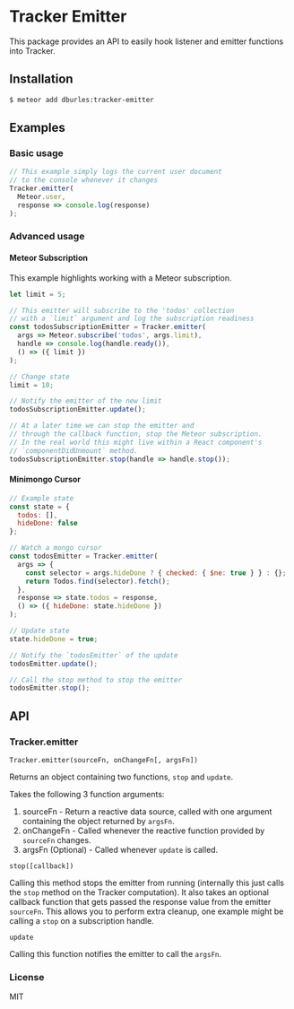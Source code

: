 # Tracker Emitter

This package provides an API to easily hook listener and emitter functions into Tracker.

## Installation

```sh
$ meteor add dburles:tracker-emitter
```

## Examples

### Basic usage

```js
// This example simply logs the current user document
// to the console whenever it changes
Tracker.emitter(
  Meteor.user,
  response => console.log(response)
);
```

### Advanced usage

#### Meteor Subscription

This example highlights working with a Meteor subscription.

```js
let limit = 5;

// This emitter will subscribe to the 'todos' collection
// with a `limit` argument and log the subscription readiness
const todosSubscriptionEmitter = Tracker.emitter(
  args => Meteor.subscribe('todos', args.limit),
  handle => console.log(handle.ready()),
  () => ({ limit })
);

// Change state
limit = 10;

// Notify the emitter of the new limit
todosSubscriptionEmitter.update();

// At a later time we can stop the emitter and
// through the callback function, stop the Meteor subscription.
// In the real world this might live within a React component's
// `componentDidUnmount` method.
todosSubscriptionEmitter.stop(handle => handle.stop());
```

#### Minimongo Cursor

```js
// Example state
const state = {
  todos: [],
  hideDone: false
};

// Watch a mongo cursor
const todosEmitter = Tracker.emitter(
  args => {
    const selector = args.hideDone ? { checked: { $ne: true } } : {};
    return Todos.find(selector).fetch();
  },
  response => state.todos = response,
  () => ({ hideDone: state.hideDone })
);

// Update state
state.hideDone = true;

// Notify the `todosEmitter` of the update
todosEmitter.update();

// Call the stop method to stop the emitter
todosEmitter.stop();
```

## API

### Tracker.emitter

```
Tracker.emitter(sourceFn, onChangeFn[, argsFn])
```

Returns an object containing two functions, `stop` and `update`.

Takes the following 3 function arguments:

1. sourceFn - Return a reactive data source, called with one argument containing the object returned by `argsFn`.
2. onChangeFn - Called whenever the reactive function provided by `sourceFn` changes.
3. argsFn (Optional) - Called whenever `update` is called.

```
stop([callback])
```

Calling this method stops the emitter from running (internally this just calls the `stop` method on the Tracker computation). It also takes an optional callback function that gets passed the response value from the emitter `sourceFn`. This allows you to perform extra cleanup, one example might be calling a `stop` on a subscription handle.

```
update
```

Calling this function notifies the emitter to call the `argsFn`.


### License

MIT
